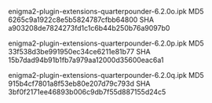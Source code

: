 enigma2-plugin-extensions-quarterpounder-6.2.0o.ipk
MD5 6265c9a1922c8e5b5824787cfbb64800
SHA a903208de7824273fd1c1c6b44b250b76a9097b0

enigma2-plugin-extensions-quarterpounder-6.2.0p.ipk
MD5 33f538d3be991950ec34ce6211e81b77
SHA 15b7dad94b91b1fb7a979aa12000d35600eac6a1

enigma2-plugin-extensions-quarterpounder-6.2.0q.ipk
MD5 915b4cf7801a8f53eb80e207d79c793d
SHA 3bf0f2171ee46893b006c9db7f55d887155d24c5

